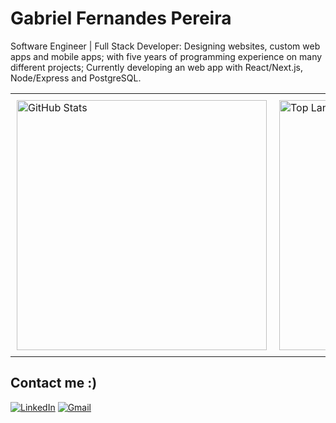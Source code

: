 # Gabriel Fernandes Pereira

Software Engineer | Full Stack Developer: Designing websites, custom web apps and mobile apps; with five years of programming experience on many different projects; Currently developing an web app with React/Next.js, Node/Express and PostgreSQL.

<div align="center">
  <table style="border-collapse: collapse; width: 100%;">
    <tr>
      <td style="border: none; padding: 10px;">
        <img src="https://github-readme-stats.vercel.app/api?username=gabrielcoffee&show_icons=true&locale=en&theme=dark" alt="GitHub Stats" width="400" />
      </td>
      <td style="border: none; padding: 10px;">
        <img src="https://github-readme-stats.vercel.app/api/top-langs/?username=gabrielcoffee&layout=compact&theme=dark" alt="Top Languages" width="400" />
      </td>
    </tr>
  </table>
</div>

## Contact me :)

[![LinkedIn](https://img.shields.io/badge/LinkedIn-Connect-blue?style=flat&logo=linkedin&logoColor=white)](https://www.linkedin.com/in/gfernandes-p/)
[![Gmail](https://img.shields.io/badge/Gmail-Email-red?style=flat&logo=gmail&logoColor=white)](mailto:gfernandespereira18@gmail.com)
